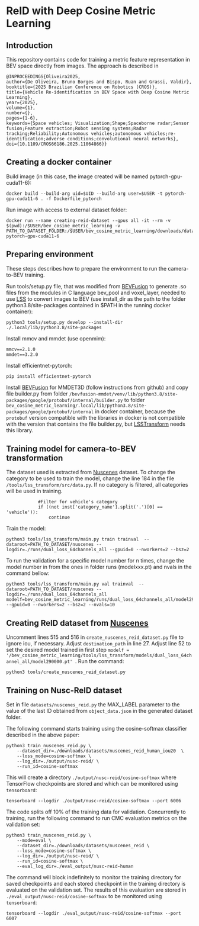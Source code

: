 # ReID with Deep Cosine Metric Learning

## Introduction

This repository contains code for training a metric feature representation in BEV space directly from images. The approach is described in

    @INPROCEEDINGS{Oliveira2025, 
    author={De Oliveira, Bruno Borges and Bispo, Ruan and Grassi, Valdir}, 
    booktitle={2025 Brazilian Conference on Robotics (CROS)}, 
    title={Vehicle Re-identification in BEV Space with Deep Cosine Metric Learning},
    year={2025}, 
    volume={1}, 
    number={}, 
    pages={1-6}, 
    keywords={Space vehicles; Visualization;Shape;Spaceborne radar;Sensor fusion;Feature extraction;Robot sensing systems;Radar tracking;Reliability;Autonomous vehicles;autonomous vehicles;re-identification;adverse conditions;convolutional neural networks}, 
    doi={10.1109/CROS66186.2025.11064866}}

## Creating a docker container
Build image (in this case, the image created will be named pytorch-gpu-cuda11-6):
```
docker build --build-arg uid=$UID --build-arg user=$USER -t pytorch-gpu-cuda11-6 . -f Dockerfile_pytorch
```
Run image with access to external dataset folder:
```
docker run --name creating-reid-dataset --gpus all -it --rm -v $(pwd):/$USER/bev_cosine_metric_learning -v PATH_TO_DATASET_FOLDER:/$USER/bev_cosine_metric_learning/downloads/datasets pytorch-gpu-cuda11-6

```

## Preparing environment
These steps describes how to prepare the environment to run the camera-to-BEV training.

Run tools/setup.py file, that was modified from [BEVFusion](https://github.com/mit-han-lab/bevfusion) to generate .so files from the modules in C language bev_pool and voxel_layer, needed to use [LSS](https://github.com/nv-tlabs/lift-splat-shoot) to convert images to BEV (use install_dir as the path to the folder python3.8/site-packages contained in $PATH in the running docker container):

```
python3 tools/setup.py develop --install-dir ./.local/lib/python3.8/site-packages
```

Install mmcv and mmdet (use openmim):
```
mmcv==2.1.0 
mmdet==3.2.0
```

Install efficientnet-pytorch:
```
pip install efficientnet-pytorch
```

Install [BEVFusion](https://github.com/mit-han-lab/bevfusion) for MMDET3D (follow instructions from github) and copy file builder.py from folder 
```/bevfusion-mmdet/venv/lib/python3.8/site-packages/google/protobuf/internal/builder.py``` to folder ```bev_cosine_metric_learning/.local/lib/python3.8/site-packages/google/protobuf/internal``` in docker container, because the ```protobuf``` version compatible with the libraries in docker is not compatible with the version that contains the file builder.py, but [LSSTransform](https://github.com/nv-tlabs/lift-splat-shoot) needs this library. 

## Training model for camera-to-BEV transformation
The dataset used is extracted from [Nuscenes](https://github.com/nutonomy/nuscenes-devkit) dataset.
To change the category to be used to train the model, change the line 184 in the file ```/tools/lss_transform/src/data.py```. If no category is filtered, all categories will be used in training.
```
            #Filter for vehicle's category
            if ((not inst['category_name'].split('.')[0] == 'vehicle')):
                continue
```

Train the model:
```
python3 tools/lss_transform/main.py train trainval  --dataroot=PATH_TO_DATASET/nuscenes --logdir=./runs/dual_loss_64channels_all --gpuid=0 --nworkers=2 --bsz=2
```

To run the validation for a specific model number for n times, change the model number in from the ones in folder runs (modelxxx.pt) and nvals in the command bellow:
```
python3 tools/lss_transform/main.py val trainval  --dataroot=PATH_TO_DATASET/nuscenes --logdir=./runs/dual_loss_64channels_all modelf=bev_cosine_metric_learning/runs/dual_loss_64channels_all/model290000.pt  --gpuid=0 --nworkers=2 --bsz=2 --nvals=10
```

## Creating ReID dataset from [Nuscenes](https://github.com/nutonomy/nuscenes-devkit)

Uncomment lines 515 and 516 in ``create_nuscenes_reid_dataset.py`` file to ignore iou, if necessary. Adjust ``destination_path`` in line 27. Adjust line 52 to set the desired model trained in first step ``modelf = '/bev_cosine_metric_learning/tools/lss_transform/models/dual_loss_64channel_all/model290000.pt' ``.
Run the command:
```
python3 tools/create_nuscenes_reid_dataset.py
```


## Training on Nusc-ReID dataset

Set in file ``datasets/nuscenes_reid.py`` the MAX_LABEL parameter to the value of the last ID obtained from ``object_data.json`` in the generated dataset folder.

The following command starts training
using the cosine-softmax classifier described in the above paper:
```
python3 train_nuscenes_reid.py \
    --dataset_dir=./downloads/datasets/nuscenes_reid_human_iou20  \
    --loss_mode=cosine-softmax \
    --log_dir=./output/nusc-reid/ \
    --run_id=cosine-softmax
```
This will create a directory `./output/nusc-reid/cosine-softmax` where
TensorFlow checkpoints are stored and which can be monitored using
``tensorboard``:
```
tensorboard --logdir ./output/nusc-reid/cosine-softmax --port 6006
```
The code splits off 10% of the training data for validation.
Concurrently to training, run the following command to run CMC evaluation
metrics on the validation set:
```
python3 train_nuscenes_reid.py \
    --mode=eval \
    --dataset_dir=./downloads/datasets/nuscenes_reid \
    --loss_mode=cosine-softmax \
    --log_dir=./output/nusc-reid/ \
    --run_id=cosine-softmax \
    --eval_log_dir=./eval_output/nusc-reid-human
```
The command will block indefinitely to monitor the training directory for saved
checkpoints and each stored checkpoint in the training directory is evaluated on
the validation set. The results of this evaluation are stored in
``./eval_output/nusc-reid/cosine-softmax`` to be monitored using
``tensorboard``:
```
tensorboard --logdir ./eval_output/nusc-reid/cosine-softmax --port 6007
```
